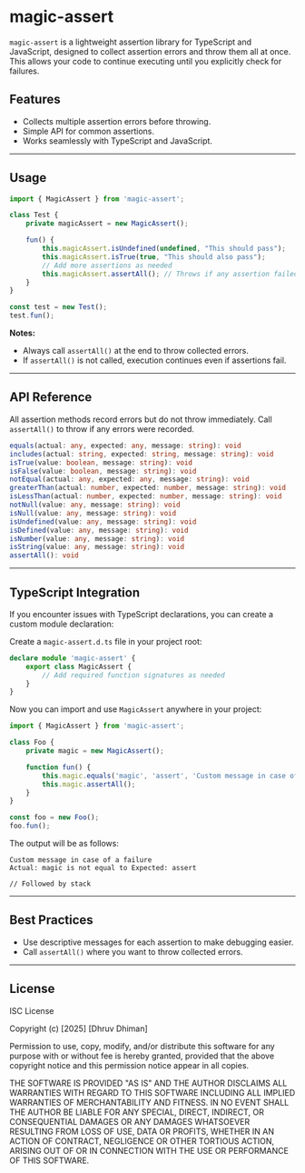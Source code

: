 # magic-assert

`magic-assert` is a lightweight assertion library for TypeScript and JavaScript, designed to collect assertion errors and throw them all at once. This allows your code to continue executing until you explicitly check for failures.

## Features

- Collects multiple assertion errors before throwing.
- Simple API for common assertions.
- Works seamlessly with TypeScript and JavaScript.

---

## Usage

```ts
import { MagicAssert } from 'magic-assert';

class Test {        
    private magicAssert = new MagicAssert();

    fun() {
        this.magicAssert.isUndefined(undefined, "This should pass");
        this.magicAssert.isTrue(true, "This should also pass");
        // Add more assertions as needed
        this.magicAssert.assertAll(); // Throws if any assertion failed
    }
}

const test = new Test();
test.fun();
```

**Notes:**
- Always call `assertAll()` at the end to throw collected errors.
- If `assertAll()` is not called, execution continues even if assertions fail.

---

## API Reference

All assertion methods record errors but do not throw immediately. Call `assertAll()` to throw if any errors were recorded.

```ts
equals(actual: any, expected: any, message: string): void
includes(actual: string, expected: string, message: string): void
isTrue(value: boolean, message: string): void
isFalse(value: boolean, message: string): void
notEqual(actual: any, expected: any, message: string): void
greaterThan(actual: number, expected: number, message: string): void
isLessThan(actual: number, expected: number, message: string): void
notNull(value: any, message: string): void
isNull(value: any, message: string): void
isUndefined(value: any, message: string): void
isDefined(value: any, message: string): void
isNumber(value: any, message: string): void
isString(value: any, message: string): void
assertAll(): void
```

---

## TypeScript Integration

If you encounter issues with TypeScript declarations, you can create a custom module declaration:

Create a `magic-assert.d.ts` file in your project root:

```ts
declare module 'magic-assert' {
    export class MagicAssert {
        // Add required function signatures as needed
    }
}
```

Now you can import and use `MagicAssert` anywhere in your project:

```ts
import { MagicAssert } from 'magic-assert';

class Foo {
    private magic = new MagicAssert();

    function fun() {
        this.magic.equals('magic', 'assert', 'Custom message in case of a failure');
        this.magic.assertAll();
    }
}

const foo = new Foo();
foo.fun();
```
The output will be as follows:

```text
Custom message in case of a failure
Actual: magic is not equal to Expected: assert

// Followed by stack
```

---

## Best Practices

- Use descriptive messages for each assertion to make debugging easier.
- Call `assertAll()` where you want to throw collected errors.

---

## License

ISC License

Copyright (c) [2025] [Dhruv Dhiman]

Permission to use, copy, modify, and/or distribute this software for any purpose with or without fee is hereby granted, provided that the above copyright notice and this permission notice appear in all copies.

THE SOFTWARE IS PROVIDED "AS IS" AND THE AUTHOR DISCLAIMS ALL WARRANTIES WITH REGARD TO THIS SOFTWARE INCLUDING ALL IMPLIED WARRANTIES OF MERCHANTABILITY AND FITNESS. IN NO EVENT SHALL THE AUTHOR BE LIABLE FOR ANY SPECIAL, DIRECT, INDIRECT, OR CONSEQUENTIAL DAMAGES OR ANY DAMAGES WHATSOEVER RESULTING FROM LOSS OF USE, DATA OR PROFITS, WHETHER IN AN ACTION OF CONTRACT, NEGLIGENCE OR OTHER TORTIOUS ACTION, ARISING OUT OF OR IN CONNECTION WITH THE USE OR PERFORMANCE OF THIS SOFTWARE.
